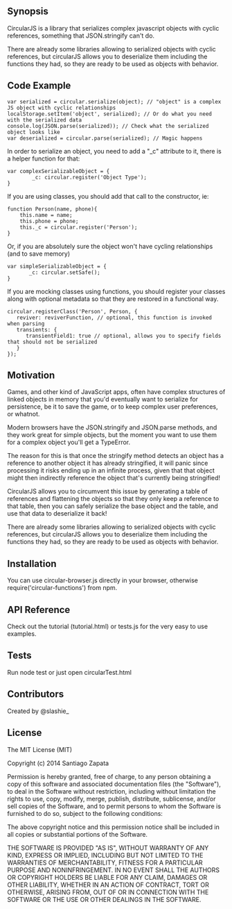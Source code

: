 ## Synopsis

CircularJS is a library that serializes complex javascript objects with cyclic references, something that JSON.stringify can't do.

There are already some libraries allowing to serialized objects with cyclic references, but circularJS allows you to deserialize them including
the functions they had, so they are ready to be used as objects with behavior.

## Code Example

```
var serialized = circular.serialize(object); // "object" is a complex JS object with cyclic relationships  
localStorage.setItem('object', serialized); // Or do what you need with the serialized data
console.log(JSON.parse(serialized)); // Check what the serialized object looks like
var deserialized = circular.parse(serialized); // Magic happens
```
	
In order to serialize an object, you need to add a "_c" attribute to it, there is a helper function for that:
```
var complexSerializableObject = {
        _c: circular.register('Object Type');
}
```
 
If you are using classes, you should add that call to the constructor, ie:
```
function Person(name, phone){
	this.name = name;
	this.phone = phone;
	this._c = circular.register('Person');
}
```

Or, if you are absolutely sure the object won't have cycling relationships (and to save memory)
```
var simpleSerializableObject = {
       _c: circular.setSafe();
}
```

If you are mocking classes using functions, you should register your classes along with
optional metadata so that they are restored in a functional way.

```
circular.registerClass('Person', Person, {
   reviver: reviverFunction, // optional, this function is invoked when parsing
   transients: {
      transientField1: true // optional, allows you to specify fields that should not be serialized
   }
});
```

## Motivation

Games, and other kind of JavaScript apps, often have complex structures of linked objects in memory that you'd 
eventually want to serialize for persistence, be it to save the game, or to keep complex user preferences, or whatnot.

Modern browsers have the JSON.stringify and JSON.parse methods, and they work great for simple objects, but the moment you want 
to use them for a complex object you'll get a TypeError.

The reason for this is that once the stringify method detects an object has a reference to another object it has already stringified, 
it will panic since processing it risks ending up in an infinite process, given that that object might then indirectly reference 
the object that's currently being stringified!

CircularJS allows you to circumvent this issue by generating a table of references and flattening the objects so that they 
only keep a reference to that table, then you can safely serialize the base object and the table, and use that data to deserialize it back!

There are already some libraries allowing to serialized objects with cyclic references, but circularJS allows you to deserialize them including
the functions they had, so they are ready to be used as objects with behavior.

## Installation

You can use circular-browser.js directly in your browser, otherwise require('circular-functions') from npm.

## API Reference

Check out the tutorial (tutorial.html) or tests.js for the very easy to use examples.

## Tests

Run node test or just open circularTest.html

## Contributors

Created by @slashie_

## License

The MIT License (MIT)

Copyright (c) 2014 Santiago Zapata

Permission is hereby granted, free of charge, to any person obtaining a copy
of this software and associated documentation files (the "Software"), to deal
in the Software without restriction, including without limitation the rights
to use, copy, modify, merge, publish, distribute, sublicense, and/or sell
copies of the Software, and to permit persons to whom the Software is
furnished to do so, subject to the following conditions:

The above copyright notice and this permission notice shall be included in all
copies or substantial portions of the Software.

THE SOFTWARE IS PROVIDED "AS IS", WITHOUT WARRANTY OF ANY KIND, EXPRESS OR
IMPLIED, INCLUDING BUT NOT LIMITED TO THE WARRANTIES OF MERCHANTABILITY,
FITNESS FOR A PARTICULAR PURPOSE AND NONINFRINGEMENT. IN NO EVENT SHALL THE
AUTHORS OR COPYRIGHT HOLDERS BE LIABLE FOR ANY CLAIM, DAMAGES OR OTHER
LIABILITY, WHETHER IN AN ACTION OF CONTRACT, TORT OR OTHERWISE, ARISING FROM,
OUT OF OR IN CONNECTION WITH THE SOFTWARE OR THE USE OR OTHER DEALINGS IN THE
SOFTWARE.
